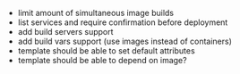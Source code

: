 - limit amount of simultaneous image builds
- list services and require confirmation before deployment
- add build servers support
- add build vars support (use images instead of containers)
- template should be able to set default attributes
- template should be able to depend on image?